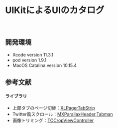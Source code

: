 UIKitによるUIのカタログ
====
　
## 開発環境
- Xcode version 11.3.1
- pod version 1.9.1
- MacOS Catalina version 10.15.4

## 参考文献
#### ライブラリ
- 上部タブのページ切替：[XLPagerTabStrip](https://github.com/xmartlabs/XLPagerTabStrip)  
- Twitter風スクロール：[MXParallaxHeader](https://github.com/maxep/MXParallaxHeader),[Tabman](https://github.com/uias/Tabman)
- 画像トリミング：[TOCropViewController](https://github.com/TimOliver/TOCropViewController)  

